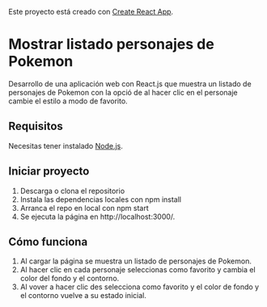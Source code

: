 Este proyecto está creado con [Create React App](https://github.com/facebook/create-react-app).

# Mostrar listado personajes de Pokemon

Desarrollo de una aplicación web con React.js que muestra un listado de personajes de Pokemon con la opció de al hacer clic en el personaje cambie el estilo a modo de favorito.

## Requisitos

Necesitas tener instalado [Node.js](https://nodejs.org/en/).

## Iniciar proyecto

1. Descarga o clona el repositorio
2. Instala las dependencias locales con npm install
3. Arranca el repo en local con npm start
4. Se ejecuta la página en http://localhost:3000/.

## Cómo funciona

1. Al cargar la página se muestra un listado de personajes de Pokemon.
2. Al hacer clic en cada personaje seleccionas como favorito y cambia el color del fondo y el contorno.
3. Al vover a hacer clic des selecciona como favorito y el color de fondo y el contorno vuelve a su estado inicial.

